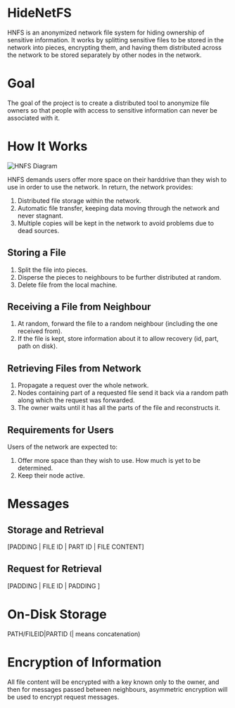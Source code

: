 HideNetFS
=========

HNFS is an anonymized network file system for hiding ownership of sensitive information.
It works by splitting sensitive files to be stored in the network into pieces, encrypting
them, and having them distributed across the network to be stored separately by other
nodes in the network.

# Goal #
The goal of the project is to create a distributed tool to anonymize file owners so that
people with access to sensitive information can never be associated with it.

# How It Works #

![HNFS Diagram](https://raw.github.com/identityFn/HideNetFS/master/hnfsdiagram.png)

HNFS demands users offer more space on their harddrive than they wish to use in order to
use the network. In return, the network provides:

1. Distributed file storage within the network.
2. Automatic file transfer, keeping data moving through the network and never stagnant.
3. Multiple copies will be kept in the network to avoid problems due to dead sources.

## Storing a File ##

1. Split the file into pieces.
2. Disperse the pieces to neighbours to be further distributed at random.
3. Delete file from the local machine.

## Receiving a File from Neighbour ##

1. At random, forward the file to a random neighbour (including the one received from).
2. If the file is kept, store information about it to allow recovery (id, part, path on disk).

## Retrieving Files from Network ##

1. Propagate a request over the whole network.
2. Nodes containing part of a requested file send it back via a random path along which the request was forwarded.
3. The owner waits until it has all the parts of the file and reconstructs it.

## Requirements for Users ##

Users of the network are expected to:

1. Offer more space than they wish to use. How much is yet to be determined.
2. Keep their node active.

# Messages #

## Storage and Retrieval ##

[PADDING | FILE ID | PART ID | FILE CONTENT]

## Request for Retrieval ##

[PADDING | FILE ID | PADDING               ]

# On-Disk Storage #

PATH/FILEID|PARTID (| means concatenation)

# Encryption of Information #

All file content will be encrypted with a key known only to the owner, and then for
messages passed between neighbours, asymmetric encryption will be used to encrypt
request messages.
